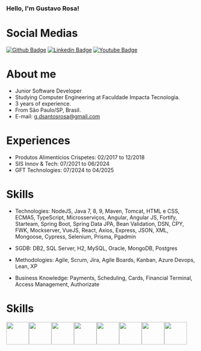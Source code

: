 ### Hello, I'm Gustavo Rosa!

# Social Medias

[![Github Badge](https://img.shields.io/badge/-Github-000?style=flat-square&logo=Github&logoColor=white&link=https://github.com/gustavosrosa)](https://github.com/gustavosrosa) 
[![Linkedin Badge](https://img.shields.io/badge/-LinkedIn-blue?style=flat-square&logo=Linkedin&logoColor=white&link=https://www.linkedin.com/in/gustavodsrosa/)](https://www.linkedin.com/in/gustavodsrosa/) 
[![Youtube Badge](https://img.shields.io/badge/-YouTube-ff0000?style=flat-square&labelColor=ff0000&logo=youtube&logoColor=white&link=https://www.youtube.com/channel/UCpj28Uck_Wr6b3ePs8tjnCg)](https://www.youtube.com/channel/UCpj28Uck_Wr6b3ePs8tjnCg)

# About me

- Junior Software Developer 
- Studying Computer Engineering at Faculdade Impacta Tecnologia.
- 3 years of experience.
- From São Paulo/SP, Brasil.
- E-mail: g.dsantosrosa@gmail.com

# Experiences

- Produtos Alimentícios Crispetes: 02/2017 to 12/2018
- SIS Innov & Tech: 07/2021 to 06/2024
- GFT Technologies: 07/2024 to 04/2025

# Skills

- Technologies: NodeJS, Java 7, 8, 9, Maven, Tomcat, HTML e CSS, ECMA5, TypeScript, Microsserviços, Angular, Angular JS, Fortify, Starteam, Spring Boot, Spring Data JPA, Bean Validation, DSN, CPY, FWK, Mockserver, VueJS, React, Axios, Express, JSON, XML, Mongoose, Cypress, Selenium, Prisma, Pgadmin

- SGDB: DB2, SQL Server, H2, MySQL, Oracle, MongoDB, Postgres

- Methodologies: Agile, Scrum, Jira, Agile Boards, Kanban, Azure Devops, Lean, XP

- Business Knowledge: Payments, Scheduling, Cards, Financial Terminal, Access Management, Authorizate

# Skills
<div style="display: flex; flex-direction: row">
  <img style="width: 60px; height: 60px" src="https://cdn.jsdelivr.net/gh/devicons/devicon@latest/icons/html5/html5-original-wordmark.svg" />
  <img style="width: 60px; height: 60px" src="https://cdn.jsdelivr.net/gh/devicons/devicon@latest/icons/css3/css3-original-wordmark.svg" />
  <img style="width: 60px; height: 60px" src="https://cdn.jsdelivr.net/gh/devicons/devicon@latest/icons/javascript/javascript-original.svg" />
  <img style="width: 60px; height: 60px" src="https://cdn.jsdelivr.net/gh/devicons/devicon@latest/icons/typescript/typescript-original.svg" />
  <img style="width: 60px; height: 60px" src="https://cdn.jsdelivr.net/gh/devicons/devicon@latest/icons/java/java-original-wordmark.svg" />
  <img style="width: 60px; height: 60px" src="https://cdn.jsdelivr.net/gh/devicons/devicon@latest/icons/vuejs/vuejs-original-wordmark.svg" />
  <img style="width: 60px; height: 60px" src="https://cdn.jsdelivr.net/gh/devicons/devicon@latest/icons/angular/angular-original.svg" />
  <img style="width: 60px; height: 60px" src="https://cdn.jsdelivr.net/gh/devicons/devicon@latest/icons/nodejs/nodejs-original.svg" />
</div>
                              
